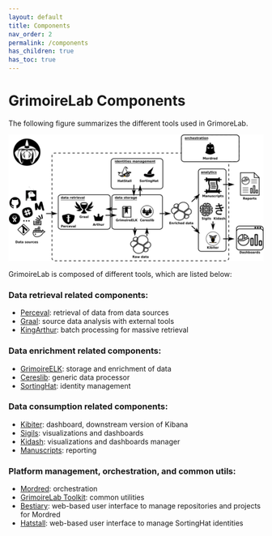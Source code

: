 ```yaml
---
layout: default
title: Components
nav_order: 2
permalink: /components
has_children: true
has_toc: true
---
```


# GrimoireLab Components

The following figure summarizes the different tools used in GrimoreLab.

![](../../assets/grimoirelab-all-details.png)

GrimoireLab is composed of different tools, which are listed below:

### Data retrieval related components:
  - [Perceval](https://github.com/chaoss/grimoirelab-perceval): retrieval of
    data from data sources
  - [Graal](https://github.com/chaoss/grimoirelab-graal): source data analysis
    with external tools
  - [KingArthur](https://github.com/chaoss/grimoirelab-kingarthur): batch
    processing for massive retrieval

### Data enrichment related components:
  - [GrimoireELK](https://github.com/chaoss/grimoirelab-elk): storage and
    enrichment of data
  - [Cereslib](https://github.com/chaoss/grimoirelab-cereslib): generic data
    processor
  - [SortingHat](https://github.com/chaoss/grimoirelab-sortinghat): identity
    management

### Data consumption related components:
  - [Kibiter](https://github.com/chaoss/grimoirelab-kibiter): dashboard,
    downstream version of Kibana
  - [Sigils](https://github.com/chaoss/grimoirelab-sigils): visualizations and
    dashboards
  - [Kidash](https://github.com/chaoss/grimoirelab-kidash): visualizations and
    dashboards manager
  - [Manuscripts](https://github.com/chaoss/grimoirelab-manuscripts): reporting

### Platform management, orchestration, and common utils:
  - [Mordred](https://github.com/chaoss/grimoirelab-mordred): orchestration
  - [GrimoireLab Toolkit](https://github.com/chaoss/grimoirelab-toolkit): common
    utilities
  - [Bestiary](https://github.com/chaoss/grimoirelab-bestiary): web-based user
    interface to manage repositories and projects for Mordred
  - [Hatstall](https://github.com/chaoss/grimoirelab-hatstall): web-based user
    interface to manage SortingHat identities
